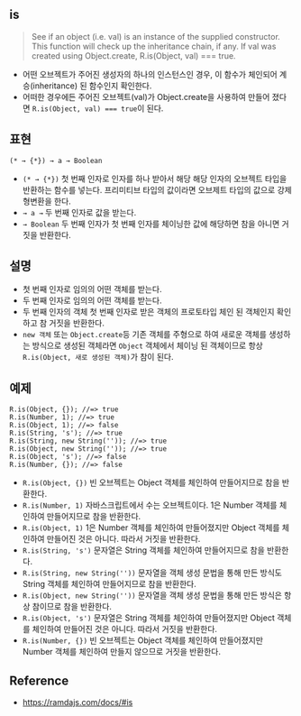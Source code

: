 ## is
> See if an object (i.e. val) is an instance of the supplied constructor. This function will check up the inheritance chain, if any. If val was created using Object.create, R.is(Object, val) === true.
- 어떤 오브젝트가 주어진 생성자의 하나의 인스턴스인 경우, 이 함수가 체인되어 계승(inheritance) 된 함수인지 확인한다.
- 어떠한 경우에든 주어진 오브젝트(val)가 Object.create을 사용하여 만들어 졌다면 `R.is(Object, val) === true`이 된다.

## 표현
```
(* → {*}) → a → Boolean
```
- `(* → {*})` 첫 번째 인자로 인자를 하나 받아서 해당 해당 인자의 오브젝트 타입을 반환하는 함수를 넣는다. 프리미티브 타입의 값이라면 오브제트 타입의 값으로 강제 형변환을 한다.
- `→ a →` 두 번째 인자로 값을 받는다.
- `→ Boolean` 두 번째 인자가 첫 번째 인자를 체이닝한 값에 해당하면 참을 아니면 거짓을 반환한다.

## 설명
- 첫 번째 인자로 임의의 어떤 객체를 받는다.
- 두 번째 인자로 임의의 어떤 객체를 받는다.
- 두 번째 인자의 객체 첫 번째 인자로 받은 객체의 프로토타입 체인 된 객체인지 확인하고 참 거짓을 반환한다.
- `new 객체` 또는 `Object.create`등 기존 객체를 주형으로 하여 새로운 객체를 생성하는 방식으로 생성된 객체라면 `Object` 객체에서 체이닝 된 객체이므로 항상 `R.is(Object, 새로 생성된 객체)`가 참이 된다.

## 예제
```
R.is(Object, {}); //=> true
R.is(Number, 1); //=> true
R.is(Object, 1); //=> false
R.is(String, 's'); //=> true
R.is(String, new String('')); //=> true
R.is(Object, new String('')); //=> true
R.is(Object, 's'); //=> false
R.is(Number, {}); //=> false
```
- `R.is(Object, {})` 빈 오브젝트는 Object 객체를 체인하여 만들어지므로 참을 반환한다.
- `R.is(Number, 1)` 자바스크립트에서 수는 오브젝트이다. 1은 Number 객체를 체인하여 만들어지므로 참을 반환한다.
- `R.is(Object, 1)` 1은 Number 객체를 체인하여 만들어졌지만 Object 객체를 체인하여 만들어진 것은 아니다. 따라서 거짓을 반환한다.
- `R.is(String, 's')` 문자열은 String 객체를 체인하여 만들어지므로 참을 반환한다.
- `R.is(String, new String(''))` 문자열을 객체 생성 문법을 통해 만든 방식도 String 객체를 체인하여 만들어지므로 참을 반환한다.
- `R.is(Object, new String(''))` 문자열을 객체 생성 문법을 통해 만든 방식은 항상 참이므로 참을 반환한다.
- `R.is(Object, 's')` 문자열은 String 객체를 체인하여 만들어졌지만 Object 객체를 체인하여 만들어진 것은 아니다. 따라서 거짓을 반환한다.
- `R.is(Number, {})` 빈 오브젝트는 Object 객체를 체인하여 만들어졌지만 Number 객체를 체인하여 만들지 않으므로 거짓을 반환한다.

## Reference
- https://ramdajs.com/docs/#is
